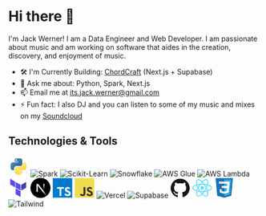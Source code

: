# Hi there 👋

I'm Jack Werner! I am a Data Engineer and Web Developer. I am passionate about music and am working on software that aides in the creation, discovery, and enjoyment of music.

- 🛠 I'm Currently Building: [ChordCraft](https://www.chordcraft.app) (Next.js + Supabase)
- 💬 Ask me about: Python, Spark, Next.js
- 📫 Email me at its.jack.werner@gmail.com
- ⚡ Fun fact: I also DJ and you can listen to some of my music and mixes on my [Soundcloud](https://soundcloud.com/jack-wolfgang-music)

## Technologies & Tools
<p align="left">
  <img src="https://raw.githubusercontent.com/devicons/devicon/master/icons/python/python-original.svg" alt="Python" height="40">
  <img src="https://upload.wikimedia.org/wikipedia/commons/thumb/f/f3/Apache_Spark_logo.svg/1024px-Apache_Spark_logo.svg.png?20210416091439" alt="Spark" height="40">
  <img src="https://upload.wikimedia.org/wikipedia/commons/thumb/0/05/Scikit_learn_logo_small.svg/520px-Scikit_learn_logo_small.svg.png?20180808062052" alt="Scikit-Learn" height="40">
  <img src="https://upload.wikimedia.org/wikipedia/commons/thumb/f/ff/Snowflake_Logo.svg/440px-Snowflake_Logo.svg.png" alt="Snowflake" height="40">
  <img src="https://external-content.duckduckgo.com/iu/?u=https%3A%2F%2Fres.cloudinary.com%2Fpracticaldev%2Fimage%2Ffetch%2Fs--pu_wyYqW--%2Fc_imagga_scale%2Cf_auto%2Cfl_progressive%2Ch_420%2Cq_auto%2Cw_1000%2Fhttps%3A%2F%2Fdev-to-uploads.s3.amazonaws.com%2Fi%2Fcim5hrtc6a8m0e5ymbhd.png&f=1&nofb=1&ipt=1235871a0a09bdda0cd340855035dc1c68e6c280878ed15551f05293989c5e9a&ipo=images" alt="AWS Glue" height="40">
  <img src="https://external-content.duckduckgo.com/iu/?u=https%3A%2F%2Fres.cloudinary.com%2Fhy4kyit2a%2Ff_auto%2Cfl_lossy%2Cq_70%2Flearn%2Fmodules%2Fcore-aws-services%2Fexplore-cloud-compute-with-aws%2Fimages%2Fddc91753e161beb5c66a75b5663b1a16_14-f-59962-723-e-4-d-30-a-1-e-6-9-b-52-ac-0-b-3168.png&f=1&nofb=1&ipt=fbd985065ec98fdb585490e61b174030e2356ea97e98f3fd1407ce7b6ada8c62&ipo=images" alt="AWS Lambda" height="40">
  <img src="https://raw.githubusercontent.com/devicons/devicon/master/icons/terraform/terraform-original.svg" alt="Terraform" height="40">
  <img src="https://raw.githubusercontent.com/devicons/devicon/master/icons/nextjs/nextjs-original.svg" alt="Next.js" height="40">
  <img src="https://raw.githubusercontent.com/devicons/devicon/master/icons/typescript/typescript-original.svg" alt="TypeScript" height="40">
  <img src="https://raw.githubusercontent.com/devicons/devicon/master/icons/javascript/javascript-original.svg" alt="JavaScript" height="40">
  <img src="https://external-content.duckduckgo.com/iu/?u=https%3A%2F%2Ftse1.mm.bing.net%2Fth%3Fid%3DOIP.ypz_d6GL7n2nXfQnbw_ARAHaFj%26pid%3DApi&f=1&ipt=cf721697efcfc998f5ee3b6e71938aeff3e5e462a2dfb16f2dbd5488100eb695&ipo=images" alt="Vercel" height="40">
  <img src="https://external-content.duckduckgo.com/iu/?u=https%3A%2F%2Fs4-recruiting.cdn.greenhouse.io%2Fexternal_greenhouse_job_boards%2Flogos%2F400%2F588%2F400%2Foriginal%2Fprofile_pic.png%3F1665772600&f=1&nofb=1&ipt=c3f34935386dac10128296ece7059f0d3f402034f22a00a6af338d6e833f41ee&ipo=images" alt="Supabase" height="40">
  <img src="https://raw.githubusercontent.com/devicons/devicon/master/icons/github/github-original.svg" alt="GitHub" height="40">
  <img src="https://raw.githubusercontent.com/devicons/devicon/master/icons/react/react-original.svg" alt="React" height="40">
  <img src="https://raw.githubusercontent.com/devicons/devicon/master/icons/css3/css3-original.svg" alt="CSS" height="40">
  <img src="https://external-content.duckduckgo.com/iu/?u=https%3A%2F%2Fgetlogovector.com%2Fwp-content%2Fuploads%2F2021%2F01%2Ftailwind-css-logo-vector.png&f=1&nofb=1&ipt=ab0d387155a1885ddd00b4802b0aa24d1cafb680f6939a386ce7e32872b3ccd1&ipo=images" alt="Tailwind" height="40">

</p>



<!--
**jack-werner/jack-werner** is a ✨ _special_ ✨ repository because its `README.md` (this file) appears on your GitHub profile.

Here are some ideas to get you started:

- 🔭 I’m currently working on ...
- 🌱 I’m currently learning ...
- 👯 I’m looking to collaborate on ...
- 🤔 I’m looking for help with ...
- 💬 Ask me about ...
- 📫 How to reach me: ...
- 😄 Pronouns: ...
- ⚡ Fun fact: ...

Skills I want to add
- React
- Css
- Tailwind
- Figma
- Postgres
- AWS API Gateway
- Huggingface

-->
